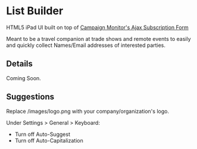 List Builder
============
HTML5 iPad UI built on top of [Campaign Monitor's Ajax Subscription Form](http://www.campaignmonitor.com/downloads/ajax-subscription-form/)

Meant to be a travel companion at trade shows and remote events to easily and quickly collect Names/Email addresses of interested parties.

Details
-------

Coming Soon.


Suggestions
-----------
Replace /images/logo.png with your company/organization's logo.

Under Settings > General > Keyboard:

* Turn off Auto-Suggest
* Turn off Auto-Capitalization